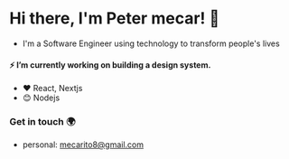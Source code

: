# Hi there, I'm Peter mecar! :wave:
- I'm a Software Engineer using technology to transform people's lives 

#### ⚡ I’m currently working on building a design system.
- :heart: React, Nextjs
- :blush: Nodejs



### Get in touch :earth_africa:
-  personal: mecarito8@gmail.com

<!--
**mecarito/mecarito** is a ✨ _special_ ✨ repository because its `README.md` (this file) appears on your GitHub profile.

Here are some ideas to get you started:

### 🔭 I’m currently working on ...
- 🌱 I’m currently learning ...
- 👯 I’m looking to collaborate on ...
- 🤔 I’m looking for help with ...
- 💬 Ask me about ...
- 📫 How to reach me: ...
- 😄 Pronouns: ...
- ⚡ Fun fact: ...
-->
